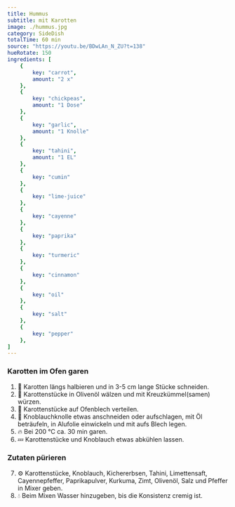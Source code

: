 ```yaml
---
title: Hummus
subtitle: mit Karotten
image: ./hummus.jpg
category: SideDish
totalTime: 60 min
source: "https://youtu.be/BDwLAn_N_ZU?t=138"
hueRotate: 150
ingredients: [
    {
        key: "carrot",
        amount: "2 x"
    },
    {
        key: "chickpeas",
        amount: "1 Dose"
    },
    {
        key: "garlic",
        amount: "1 Knolle"
    },
    {
        key: "tahini",
        amount: "1 EL"
    },
    {
        key: "cumin"
    },
    {
        key: "lime-juice"
    },
    {
        key: "cayenne"
    },
    {
        key: "paprika"
    },
    {
        key: "turmeric"
    },
    {
        key: "cinnamon"
    },
    {
        key: "oil"
    },
    {
        key: "salt"
    },
    {
        key: "pepper"
    },
]
---
```


### Karotten im Ofen garen

1. 🔪 Karotten längs halbieren und in 3-5 cm lange Stücke schneiden.
2. 🧂 Karottenstücke in Olivenöl wälzen und mit Kreuzkümmel(samen) würzen.
3. 🥕 Karottenstücke auf Ofenblech verteilen.
4. 🧄 Knoblauchknolle etwas anschneiden oder aufschlagen, mit Öl beträufeln, in Alufolie einwickeln und mit aufs Blech legen.
5. 🔥 Bei 200 °C ca. 30 min garen.
6. 💤 Karottenstücke und Knoblauch etwas abkühlen lassen.

### Zutaten pürieren

7. ⚙️ Karottenstücke, Knoblauch, Kichererbsen, Tahini, Limettensaft, Cayennepfeffer, Paprikapulver, Kurkuma, Zimt, Olivenöl, Salz und Pfeffer in Mixer geben.
8. 💧 Beim Mixen Wasser hinzugeben, bis die Konsistenz cremig ist.